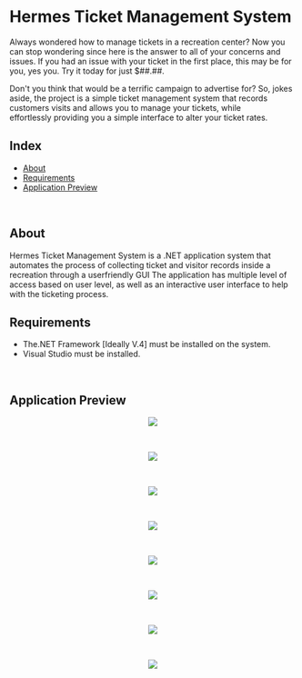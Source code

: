 # Hermes Ticket Management System

Always wondered how to manage tickets in a recreation center?
Now you can stop wondering since here is the answer to all of your concerns and issues.
If you had an issue with your ticket in the first place, this may be for you, yes you. Try it today for just $##.##.

Don't you think that would be a terrific campaign to advertise for? So, jokes aside, the project is a simple ticket management system that records customers visits and allows you to manage your tickets, while effortlessly providing you a simple interface to alter your ticket rates.
<br/>

## Index
- [About](#about)
- [Requirements](#requirements)
- [Application Preview](#preview)
<br/>

<a name="about"></a>
## About
Hermes Ticket Management System is a .NET application system that automates the process of collecting ticket and visitor records inside a recreation through a userfriendly GUI 
The application has multiple level of access based on user level, as well as an interactive user interface to help with the ticketing process.
<br/>


<a name="requirements"></a>
## Requirements

- 	The.NET Framework [Ideally V.4] must be installed on the system.
- 	Visual Studio must be installed.
<br/>


<a name="preview"></a>
## Application Preview

<p align="center">
    <img src="./images/splash.png"/>
</p>

<br/>

<p align="center">
    <img src="./images/login.png"/>
</p>

<br/>

<p align="center">
    <img src="./images/signup.png"/>
</p>

<br/>

<p align="center">
    <img src="./images/dashboard.png"/>
</p>

<br/>

<p align="center">
    <img src="./images/visitor.png"/>
</p>

<br/>

<p align="center">
    <img src="./images/checkout.png"/>
</p>

<br/>

<p align="center">
    <img src="./images/price.png"/>
</p>

<br/>

<p align="center">
    <img src="./images/employee.png"/>
</p>